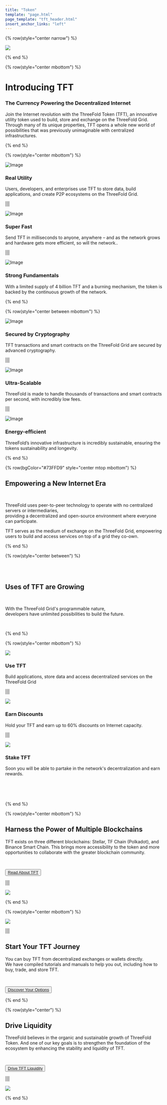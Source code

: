 ```yaml
---
title: "Token"
template: "page.html"
page_template: "tft_header.html"
insert_anchor_links: "left"
---
```


<!-- section 1 (be the Internet) -->

{% row(style="center narrow") %}

![](tft_header1.png#medium)

{% end %}

{% row(style="center mbottom") %}

# Introducing TFT
### The Currency Powering the Decentralized Internet 

Join the Internet revolution with the ThreeFold Token (TFT), an innovative utility token used to build, store and exchange on the ThreeFold Grid. Through many of its unique properties, TFT opens a whole new world of possibilities that was previously unimaginable with centralized infrastructures.

{% end %}

{% row(style="center mbottom") %}

![Image](self1.png#medium)

### Real Utility
Users, developers, and enterprises use TFT to store data, build applications, and create P2P ecosystems on the ThreeFold Grid.

|||

![Image](fast1.png#medium)

### Super Fast
Send TFT in milliseconds to anyone, anywhere – and as the network grows and hardware gets more efficient, so will the network..


|||

![Image](auto1.png#medium)

### Strong Fundamentals
With a limited supply of 4 billion TFT and a burning mechanism, the token is backed by the continuous growth of the network.


{% end %}

{% row(style="center between mbottom") %}

![Image](guard1.png#medium)


### Secured by Cryptography
TFT transactions and smart contracts on the ThreeFold Grid are secured by advanced cryptography.

|||

![Image](decent1.png#medium)

### Ultra-Scalable
ThreeFold is made to handle thousands of transactions and smart contracts per second, with incredibly low fees.

|||

![Image](sustain1.png#medium)


### Energy-efficient
ThreeFold’s innovative infrastructure is incredibly sustainable, ensuring the tokens sustainability and longevity.

{% end %}

{% row(bgColor="#73FFD9" style="center mtop mbottom") %}


## Empowering a **New Internet Era**

<br>

ThreeFold uses peer-to-peer technology to operate with no centralized servers or intermediaries, <br>providing a decentralized and open-source environment where everyone can participate. <br>

TFT serves as the medium of exchange on the ThreeFold Grid, empowering users to build and access services on top of a grid they co-own.


{% end %}

{% row(style="center between") %}

<br>
<br>

## Uses of **TFT** are Growing

<br>

With the ThreeFold Grid's programmable nature, 
<br>
developers have unlimited possibilities to build the future.

<br>

{% end %}

{% row(style="center mbottom") %}

![](use.png)

### **Use TFT**
Build applications, store data and access decentralized services on the ThreeFold Grid

|||

![](disc.png)
### **Earn Discounts**
Hold your TFT and earn up to 60% discounts on Internet capacity.  

|||

![](stake.png)
### **Stake TFT**
Soon you will be able to partake in the network's decentralization and earn rewards.

<br>
<br>
<br>


{% end %}

{% row(style="center mbottom") %}

## Harness the Power of **Multiple Blockchains**

TFT exists on three different blockchains: Stellar, TF Chain (Polkadot), and Binance Smart Chain. This brings more accessibility to the token and more opportunities to collaborate with the greater blockchain community.

<br>

<button>[Read About TFT](threefold.io)</button>

|||

![](tft_network.png#mx-auto)

{% end %}


{% row(style="center mbottom") %}

![](tft_burn.jpg#mx-auto)

|||

## Start Your **TFT Journey**

You can buy TFT from decentralized exchanges or wallets directly. <br>
We have compiled tutorials and manuals to help you out, including how to buy, trade, and store TFT.

<br>

<button>[Discover Your Options](threefold.io)</button>

{% end %}

{% row(style="center") %}

## Drive **Liquidity**

ThreeFold believes in the organic and sustainable growth of ThreeFold Token. And one of our key goals is to strengthen the foundation of the ecosystem by enhancing the stability and liquidity of TFT.

<br>

<button>[Drive TFT Liquidity](threefold.io)</button>

|||

![](tft_loyalty.jpg#mx-auto)



{% end %}
